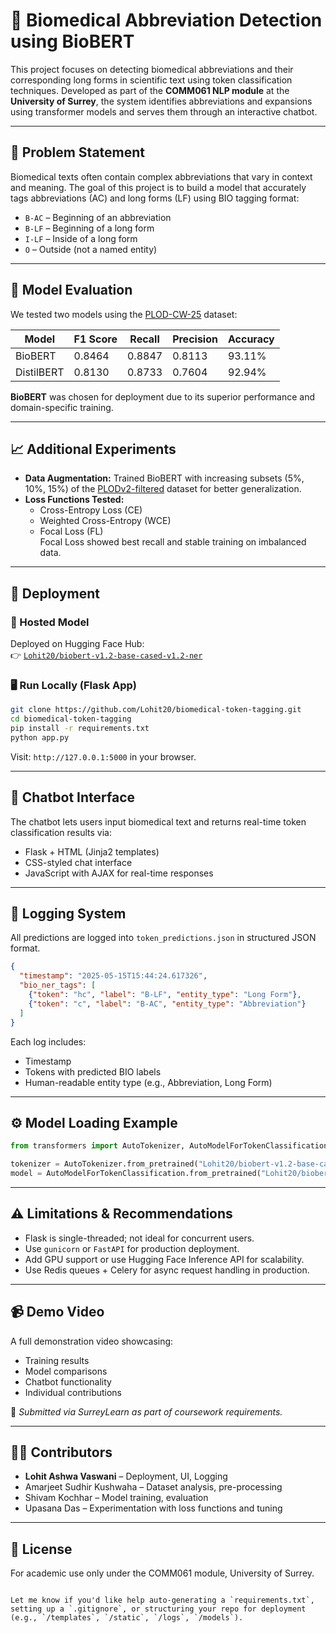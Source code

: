 
# 🧬 Biomedical Abbreviation Detection using BioBERT

This project focuses on detecting biomedical abbreviations and their corresponding long forms in scientific text using token classification techniques. Developed as part of the **COMM061 NLP module** at the **University of Surrey**, the system identifies abbreviations and expansions using transformer models and serves them through an interactive chatbot.

---

## 📌 Problem Statement

Biomedical texts often contain complex abbreviations that vary in context and meaning. The goal of this project is to build a model that accurately tags abbreviations (AC) and long forms (LF) using BIO tagging format:
- `B-AC` – Beginning of an abbreviation
- `B-LF` – Beginning of a long form
- `I-LF` – Inside of a long form
- `O` – Outside (not a named entity)

---

## 🧪 Model Evaluation

We tested two models using the [PLOD-CW-25](https://huggingface.co/datasets/surrey-nlp/PLOD-CW-25) dataset:

| Model       | F1 Score | Recall  | Precision | Accuracy |
|-------------|----------|---------|-----------|----------|
| BioBERT     | 0.8464   | 0.8847  | 0.8113    | 93.11%   |
| DistilBERT  | 0.8130   | 0.8733  | 0.7604    | 92.94%   |

**BioBERT** was chosen for deployment due to its superior performance and domain-specific training.

---

## 📈 Additional Experiments

- **Data Augmentation:** Trained BioBERT with increasing subsets (5%, 10%, 15%) of the [PLODv2-filtered](https://huggingface.co/datasets/surrey-nlp/PLODv2-filtered) dataset for better generalization.
- **Loss Functions Tested:**
  - Cross-Entropy Loss (CE)
  - Weighted Cross-Entropy (WCE)
  - Focal Loss (FL)  
  Focal Loss showed best recall and stable training on imbalanced data.

---

## 🚀 Deployment

### 🔗 Hosted Model
Deployed on Hugging Face Hub:  
👉 [`Lohit20/biobert-v1.2-base-cased-v1.2-ner`](https://huggingface.co/Lohit20/biobert-v1.2-base-cased-v1.2-ner)

### 🖥️ Run Locally (Flask App)

```bash
git clone https://github.com/Lohit20/biomedical-token-tagging.git
cd biomedical-token-tagging
pip install -r requirements.txt
python app.py
````

Visit: `http://127.0.0.1:5000` in your browser.

---

## 💬 Chatbot Interface

The chatbot lets users input biomedical text and returns real-time token classification results via:

* Flask + HTML (Jinja2 templates)
* CSS-styled chat interface
* JavaScript with AJAX for real-time responses

---

## 🧾 Logging System

All predictions are logged into `token_predictions.json` in structured JSON format.

```json
{
  "timestamp": "2025-05-15T15:44:24.617326",
  "bio_ner_tags": [
    {"token": "hc", "label": "B-LF", "entity_type": "Long Form"},
    {"token": "c", "label": "B-AC", "entity_type": "Abbreviation"}
  ]
}
```

Each log includes:

* Timestamp
* Tokens with predicted BIO labels
* Human-readable entity type (e.g., Abbreviation, Long Form)

---

## ⚙️ Model Loading Example

```python
from transformers import AutoTokenizer, AutoModelForTokenClassification

tokenizer = AutoTokenizer.from_pretrained("Lohit20/biobert-v1.2-base-cased-v1.2-ner")
model = AutoModelForTokenClassification.from_pretrained("Lohit20/biobert-v1.2-base-cased-v1.2-ner")
```

---

## ⚠️ Limitations & Recommendations

* Flask is single-threaded; not ideal for concurrent users.
* Use `gunicorn` or `FastAPI` for production deployment.
* Add GPU support or use Hugging Face Inference API for scalability.
* Use Redis queues + Celery for async request handling in production.

---

## 📹 Demo Video

A full demonstration video showcasing:

* Training results
* Model comparisons
* Chatbot functionality
* Individual contributions

📁 *Submitted via SurreyLearn as part of coursework requirements.*

---

## 👨‍💻 Contributors

* **Lohit Ashwa Vaswani** – Deployment, UI, Logging
* Amarjeet Sudhir Kushwaha – Dataset analysis, pre-processing
* Shivam Kochhar – Model training, evaluation
* Upasana Das – Experimentation with loss functions and tuning

---

## 📄 License

For academic use only under the COMM061 module, University of Surrey.

```

Let me know if you'd like help auto-generating a `requirements.txt`, setting up a `.gitignore`, or structuring your repo for deployment (e.g., `/templates`, `/static`, `/logs`, `/models`).
```
